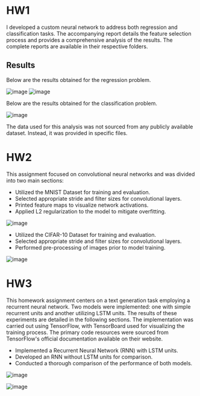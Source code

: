 # HW1

I developed a custom neural network to address both regression and classification tasks. The accompanying report details the feature selection process and provides a comprehensive analysis of the results. The complete reports are available in their respective folders.

## Results

Below are the results obtained for the regression problem.

![image](https://github.com/marcodavidg/DeepLearningFall2021/assets/11068920/974c1e11-fcfc-4708-83dd-0f2742ab9cbc)
![image](https://github.com/marcodavidg/DeepLearningFall2021/assets/11068920/edf1371c-97e4-4114-a5e1-582a8f2b9836)

Below are the results obtained for the classification problem.

![image](https://github.com/marcodavidg/DeepLearningFall2021/assets/11068920/5c38291d-fa06-4f9f-95c0-d9410e4afb9f)

The data used for this analysis was not sourced from any publicly available dataset. Instead, it was provided in specific files.

# HW2

This assignment focused on convolutional neural networks and was divided into two main sections:

- Utilized the MNIST Dataset for training and evaluation.
- Selected appropriate stride and filter sizes for convolutional layers.
- Printed feature maps to visualize network activations.
- Applied L2 regularization to the model to mitigate overfitting.

![image](https://github.com/marcodavidg/DeepLearningFall2021/assets/11068920/39774a71-3b19-4031-8be0-5ebe136e79d3)

- Utilized the CIFAR-10 Dataset for training and evaluation.
- Selected appropriate stride and filter sizes for convolutional layers.
- Performed pre-processing of images prior to model training.


![image](https://github.com/marcodavidg/DeepLearningFall2021/assets/11068920/029b2553-e06a-4ea3-9437-06bbed9d3c08)


# HW3

This homework assignment centers on a text generation task employing a recurrent neural network. Two models were implemented: one with simple recurrent units and another utilizing LSTM units. The results of these experiments are detailed in the following sections. The implementation was carried out using TensorFlow, with TensorBoard used for visualizing the training process. The primary code resources were sourced from TensorFlow's official documentation available on their website.

- Implemented a Recurrent Neural Network (RNN) with LSTM units.
- Developed an RNN without LSTM units for comparison.
- Conducted a thorough comparison of the performance of both models.

![image](https://github.com/marcodavidg/DeepLearningFall2021/assets/11068920/5f15f86a-6b0b-4392-8d75-e25462728a7f)

![image](https://github.com/marcodavidg/DeepLearningFall2021/assets/11068920/0f29ddb2-f3d0-4363-b1f5-b416c02d6a4f)


